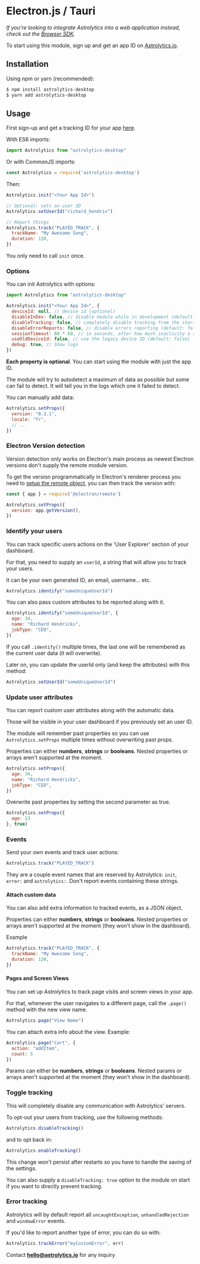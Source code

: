 # Electron.js / Tauri

_If you're looking to integrate Astrolytics into a web application instead, check out the_ [_Browser SDK_](browser.md)_._

To start using this module, sign up and get an app ID on [Astrolytics.io](https://dash.astrolytics.io).

## Installation

Using npm or yarn (recommended):

```bash
$ npm install astrolytics-desktop
$ yarn add astrolytics-desktop
```

## Usage

First sign-up and get a tracking ID for your app [here](https://nucleus.sh).

With ES6 imports:

```javascript
import Astrolytics from "astrolytics-desktop"
```

Or with CommonJS imports:

```javascript
const Astrolytics = require('astrolytics-desktop')
```

Then:

```javascript
Astrolytics.init("<Your App Id>")

// Optional: sets an user ID
Astrolytics.setUserId("richard_hendrix")

// Report things
Astrolytics.track("PLAYED_TRACK", {
  trackName: "My Awesome Song",
  duration: 120,
})
```

You only need to call `init` once.

### Options

You can init Astrolytics with options:

```javascript
import Astrolytics from "astrolytics-desktop"

Astrolytics.init("<Your App Id>", {
  deviceId: null, // device id (optional)
  disableInDev: false, // disable module while in development (default: false)
  disableTracking: false, // completely disable tracking from the start (default: false)
  disableErrorReports: false, // disable errors reporting (default: false)
  sessionTimeout: 60 * 60, // in seconds, after how much inactivity a session expires
  useOldDeviceId: false, // use the legacy device ID (default: false)
  debug: true, // Show logs
})

```

**Each property is optional**. You can start using the module with just the app ID.

The module will try to autodetect a maximum of data as possible but some can fail to detect. It will tell you in the logs which one it failed to detect.

You can manually add data:

```javascript
Astrolytics.setProps({
  version: "0.3.1",
  locale: "fr",
  // ...
})
```

### Electron Version detection

Version detection only works on Electron's main process as newest Electron versions don't supply the remote module version.

To get the version programmatically in Electron's renderer process you need to [setup the remote object](https://github.com/electron/remote), you can then track the version with:

```javascript
const { app } = require('@electron/remote')

Astrolytics.setProps({
  version: app.getVersion(),
})
```

### Identify your users

You can track specific users actions on the 'User Explorer' section of your dashboard.

For that, you need to supply an `userId`, a string that will allow you to track your users.

It can be your own generated ID, an email, username... etc.

```javascript
Astrolytics.identify("someUniqueUserId")
```

You can also pass custom attributes to be reported along with it.

```javascript
Astrolytics.identify("someUniqueUserId", {
  age: 34,
  name: "Richard Hendricks",
  jobType: "CEO",
})
```

If you call `.identify()` multiple times, the last one will be remembered as the current user data (it will overwrite).

Later on, you can update the userId only (and keep the attributes) with this method:

```javascript
Astrolytics.setUserId("someUniqueUserId")
```

### Update user attributes

You can report custom user attributes along with the automatic data.

Those will be visible in your user dashboard if you previously set an user ID.

The module will remember past properties so you can use `Astrolytics.setProps` multiple times without overwriting past props.

Properties can either **numbers**, **strings** or **booleans**. Nested properties or arrays aren't supported at the moment.

```javascript
Astrolytics.setProps({
  age: 34,
  name: "Richard Hendricks",
  jobType: "CEO",
})
```

Overwrite past properties by setting the second parameter as true.

```javascript
Astrolytics.setProps({
  age: 23
}, true)
```

### Events

Send your own events and track user actions:

```javascript
Astrolytics.track("PLAYED_TRACK")
```

They are a couple event names that are reserved by Astrolytics: `init`, `error:` and `astrolytics:`. Don't report events containing these strings.

#### Attach custom data

You can also add extra information to tracked events, as a JSON object.

Properties can either **numbers**, **strings** or **booleans**. Nested properties or arrays aren't supported at the moment (they won't show in the dashboard).

Example

```javascript
Astrolytics.track("PLAYED_TRACK", {
  trackName: "My Awesome Song",
  duration: 120,
})
```

#### Pages and Screen Views

You can set up Astrolytics to track page visits and screen views in your app.

For that, whenever the user navigates to a different page, call the `.page()` method with the new view name.

```javascript
Astrolytics.page("View Name")
```

You can attach extra info about the view. Example:

```javascript
Astrolytics.page("Cart", {
  action: "addItem",
  count: 5
})
```

Params can either be **numbers**, **strings** or **booleans**. Nested params or arrays aren't supported at the moment (they won't show in the dashboard).

### Toggle tracking

This will completely disable any communication with Astrolytics' servers.

To opt-out your users from tracking, use the following methods:

```javascript
Astrolytics.disableTracking()
```

and to opt back in:

```javascript
Astrolytics.enableTracking()
```

This change won't persist after restarts so you have to handle the saving of the settings.

You can also supply a `disableTracking: true` option to the module on start if you want to directly prevent tracking.

### Error tracking

Astrolytics will by default report all `uncaughtException`, `unhandledRejection` and `windowError` events.

If you'd like to report another type of error, you can do so with:

```javascript
Astrolytics.trackError("myCustomError", err)
```

Contact **hello@astrolytics.io** for any inquiry
